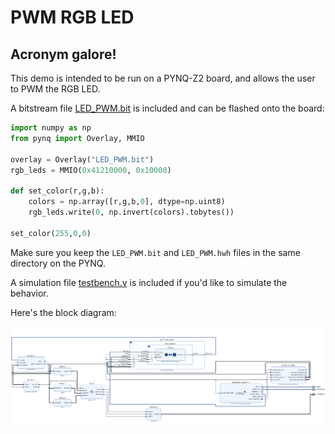# PWM RGB LED

## Acronym galore!

This demo is intended to be run on a PYNQ-Z2 board, and allows the user to PWM the RGB LED.

A bitstream file [LED_PWM.bit](LED_PWM.bit) is included and can be flashed onto the board:

```python
import numpy as np
from pynq import Overlay, MMIO

overlay = Overlay("LED_PWM.bit")
rgb_leds = MMIO(0x41210000, 0x10000)

def set_color(r,g,b):
    colors = np.array([r,g,b,0], dtype=np.uint8)
    rgb_leds.write(0, np.invert(colors).tobytes())

set_color(255,0,0)
```

Make sure you keep the `LED_PWM.bit` and `LED_PWM.hwh` files in the same directory on the PYNQ.

A simulation file [testbench.v](testbench.v) is included if you'd like to simulate the behavior.

Here's the block diagram:

![diagram.png](diagram.png?raw=true)
